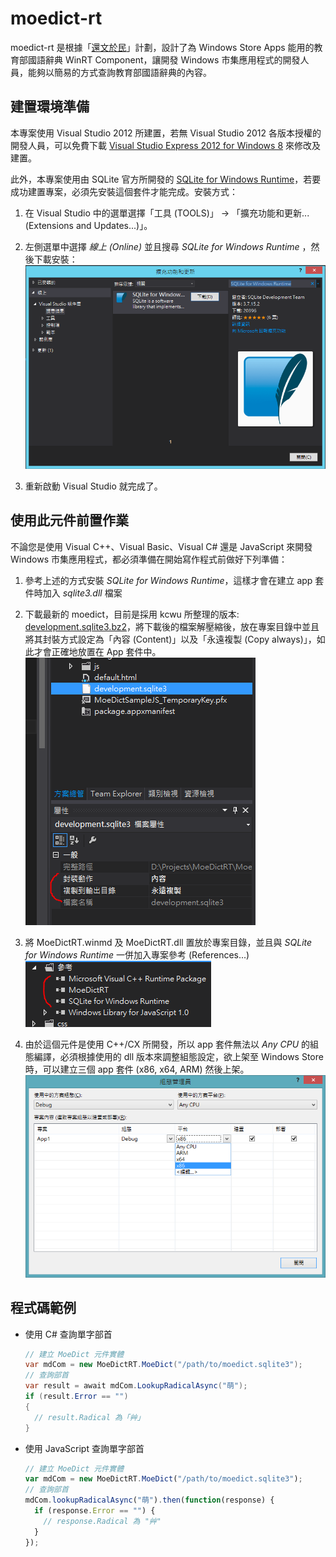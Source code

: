 # moedict-rt

moedict-rt 是根據「[還文於民](http://3du.tw)」計劃，設計了為 Windows Store Apps 能用的教育部國語辭典 WinRT Component，讓開發 Windows 市集應用程式的開發人員，能夠以簡易的方式查詢教育部國語辭典的內容。

## 建置環境準備

本專案使用 Visual Studio 2012 所建置，若無 Visual Studio 2012 各版本授權的開發人員，可以免費下載 [Visual Studio Express 2012 for Windows 8](http://www.microsoft.com/visualstudio/cht/downloads#d-2012-express) 來修改及建置。

此外，本專案使用由 SQLite 官方所開發的 [SQLite for Windows Runtime](http://visualstudiogallery.msdn.microsoft.com/23f6c55a-4909-4b1f-80b1-25792b11639e)，若要成功建置專案，必須先安裝這個套件才能完成。安裝方式：

  1. 在 Visual Studio 中的選單選擇「工具 (TOOLS)」 -> 「擴充功能和更新... (Extensions and Updates...)」。
 
  2. 左側選單中選擇 *線上 (Online)* 並且搜尋 _SQLite for Windows Runtime_ ，然後下載安裝：
     ![安裝 Extension](Assets/Images/InstallSQLiteForWindowsRuntimeExtension.png?raw=true "安裝 Extension")

  3. 重新啟動 Visual Studio 就完成了。

## 使用此元件前置作業

不論您是使用 Visual C++、Visual Basic、Visual C# 還是 JavaScript 來開發 Windows 市集應用程式，都必須準備在開始寫作程式前做好下列準備：

  1. 參考上述的方式安裝 _SQLite for Windows Runtime_，這樣才會在建立 app 套件時加入 *sqlite3.dll* 檔案

  2. 下載最新的 moedict，目前是採用 kcwu 所整理的版本: [development.sqlite3.bz2](http://kcwu.csie.org/~kcwu/tmp/moedict/development.sqlite3.bz2)，將下載後的檔案解壓縮後，放在專案目錄中並且將其封裝方式設定為「內容 (Content)」以及「永遠複製 (Copy always)」，如此才會正確地放置在 App 套件中。
     ![封裝方式](Assets/Images/BuildAsContent.png?raw=true "設定封裝方式")

  3. 將 MoeDictRT.winmd 及 MoeDictRT.dll 置放於專案目錄，並且與 _SQLite for Windows Runtime_ 一併加入專案參考 (References...)
     ![加入專案參考](Assets/Images/NecessaryReferences.png?raw=true "加入必要的專案參考")

  4. 由於這個元件是使用 C++/CX 所開發，所以 app 套件無法以 _Any CPU_ 的組態編譯，必須根據使用的 dll 版本來調整組態設定，欲上架至 Windows Store 時，可以建立三個 app 套件 (x86, x64, ARM) 然後上架。
     ![調整組態設定](Assets/Images/Configuration.png "調整組態設定")


## 程式碼範例

  * 使用 C# 查詢單字部首

    ```C#
    // 建立 MoeDict 元件實體
    var mdCom = new MoeDictRT.MoeDict("/path/to/moedict.sqlite3");
    // 查詢部首
    var result = await mdCom.LookupRadicalAsync("萌");
    if (result.Error == "")
    {
      // result.Radical 為「艸」
    }
    ```

  * 使用 JavaScript 查詢單字部首

    ```JavaScript
    // 建立 MoeDict 元件實體
    var mdCom = new MoeDictRT.MoeDict("/path/to/moedict.sqlite3");
    // 查詢部首
    mdCom.lookupRadicalAsync("萌").then(function(response) {
      if (response.Error == "") {
        // response.Radical 為 "艸"
      }
    });
    ```
